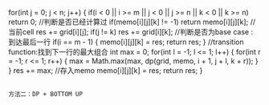 for(int j = 0; j < n; j++) {
if(i < 0 || i >= m || j < 0 || j >= n || k < 0 || k >= n) return 0;
//判断是否已经计算过
if(memo[i][j][k] != -1) return memo[i][j][k];
//当前cell
res += grid[i][j];
if(j != k) res += grid[i][k];
//判断是否为base case : 到达最后一行
if(i == m - 1) {
memo[i][j][k] = res;
return res;
}
//transition function:找到下一行的最大组合
int max = 0;
for(int l = -1; l <= 1; l++) {
for(int r = -1; r <= 1; r++) {
max = Math.max(max, dp(grid, memo, i + 1, j + l, k + r));
}
}
res += max;
//存入memo
memo[i][j][k] = res;
return res;
}
```
​
方法二：DP + BOTTOM UP
​
​